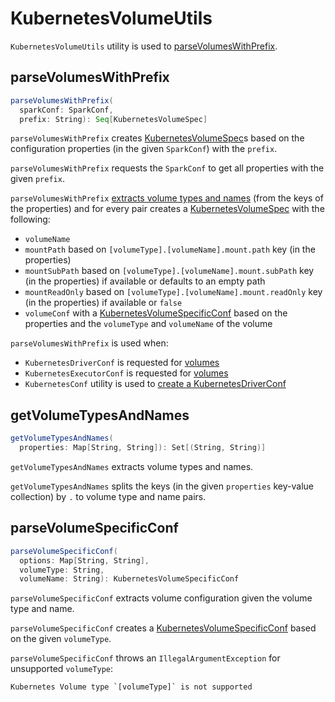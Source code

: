 # KubernetesVolumeUtils

`KubernetesVolumeUtils` utility is used to [parseVolumesWithPrefix](#parseVolumesWithPrefix).

## <span id="parseVolumesWithPrefix"> parseVolumesWithPrefix

```scala
parseVolumesWithPrefix(
  sparkConf: SparkConf,
  prefix: String): Seq[KubernetesVolumeSpec]
```

`parseVolumesWithPrefix` creates [KubernetesVolumeSpec](KubernetesVolumeSpec.md)s based on the configuration properties (in the given `SparkConf`) with the `prefix`.

`parseVolumesWithPrefix` requests the `SparkConf` to get all properties with the given `prefix`.

`parseVolumesWithPrefix` [extracts volume types and names](#getVolumeTypesAndNames) (from the keys of the properties) and for every pair creates a [KubernetesVolumeSpec](KubernetesVolumeSpec.md) with the following:

* `volumeName`
* `mountPath` based on `[volumeType].[volumeName].mount.path` key (in the properties)
* `mountSubPath` based on `[volumeType].[volumeName].mount.subPath` key (in the properties) if available or defaults to an empty path
* `mountReadOnly` based on `[volumeType].[volumeName].mount.readOnly` key (in the properties) if available or `false`
* `volumeConf` with a [KubernetesVolumeSpecificConf](#parseVolumeSpecificConf) based on the properties and the `volumeType` and `volumeName` of the volume

`parseVolumesWithPrefix` is used when:

* `KubernetesDriverConf` is requested for [volumes](KubernetesDriverConf.md#volumes)
* `KubernetesExecutorConf` is requested for [volumes](KubernetesExecutorConf.md#volumes)
* `KubernetesConf` utility is used to [create a KubernetesDriverConf](KubernetesConf.md#createDriverConf)

## <span id="getVolumeTypesAndNames"> getVolumeTypesAndNames

```scala
getVolumeTypesAndNames(
  properties: Map[String, String]): Set[(String, String)]
```

`getVolumeTypesAndNames` extracts volume types and names.

`getVolumeTypesAndNames` splits the keys (in the given `properties` key-value collection) by `.` to volume type and name pairs.

## <span id="parseVolumeSpecificConf"> parseVolumeSpecificConf

```scala
parseVolumeSpecificConf(
  options: Map[String, String],
  volumeType: String,
  volumeName: String): KubernetesVolumeSpecificConf
```

`parseVolumeSpecificConf` extracts volume configuration given the volume type and name.

`parseVolumeSpecificConf` creates a [KubernetesVolumeSpecificConf](KubernetesVolumeSpec.md#KubernetesVolumeSpecificConf) based on the given `volumeType`.

`parseVolumeSpecificConf` throws an `IllegalArgumentException` for unsupported `volumeType`:

```text
Kubernetes Volume type `[volumeType]` is not supported
```

